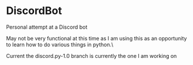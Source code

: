 # DiscordBot
Personal attempt at a Discord bot

May not be very functional at this time as I am using this as an opportunity to learn how to do various things in python.\

Current the discord.py-1.0 branch is currently the one I am working on
